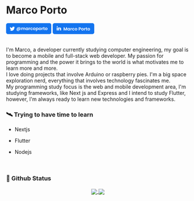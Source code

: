 <h1>Marco Porto</h1>

<img src="./assets/twitter.png"/>
<img src="./assets/linkedin.png"/>
<br>
<br>

I'm Marco, a developer currently studying computer engineering, my goal is to become a mobile and full-stack web developer. My passion for programming and the power it brings to the world is what motivates me to learn more and more.
<br>
I love doing projects that involve Arduino or raspberry pies. I'm a big space exploration nerd, everything that involves technology fascinates me.
<br>
My programming study focus is the web and mobile development area, I'm studying frameworks, like Next js and Express and I intend to study Flutter, however, I'm always ready to learn new technologies and frameworks.

<h3>🛰 Trying to have time to learn</h3>
<ul>
    <li>
        <p>
            Nextjs
        </p>
    </li>
    <li>
        <p>
            Flutter
        </p>
    </li>
    <li>
        <p>
            Nodejs
        </p>
    </li>
</ul>
<br>


<h3>🧪 Github Status</h3>
<div align="center">
<a href="#">
  <img align="center" src="https://github-readme-stats.vercel.app/api?username=marco-porto&theme=github_dark&include_all_commits=true" 
  height="145em"/>
</a>
<a href="#">
  <img align="center" src="https://github-readme-stats.vercel.app/api/top-langs/?username=marco-porto&layout=compact&theme=github_dark" height="145em"/>
</a>
</div>
